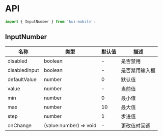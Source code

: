 # API

```jsx
import { InputNumber } from 'kui-mobile';
```

## InputNumber

| 名称          | 类型                   | 默认值 | 描述         |
| ------------- | ---------------------- | ------ | ------------ |
| disabled      | boolean                | -      | 是否禁用     |
| disabledInput | boolean                | -      | 是否禁用输入框   |
| defaultValue  | number                 | 0      | 默认值       |
| value         | number                 | -      | 当前值           |
| min           | number                 | 0      | 最小值       |
| max           | number                 | 10     | 最大值       |
| step          | number                 | 1      | 步进值       |
| onChange      | (value:number) => void | -      | 更改值时回调 |
